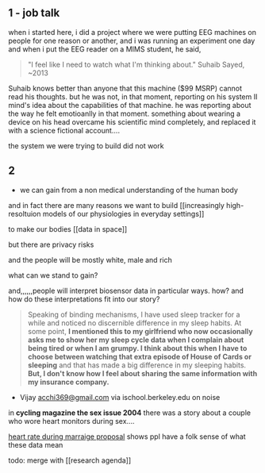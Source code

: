 
## 1 - job talk

when i started here,  i did a project where we were putting EEG machines on people for one reason or another, and i was running an experiment one day and when i put the EEG reader on a MIMS student, he said,

> "I feel like I need to watch what I'm thinking about."
> Suhaib Sayed, ~2013

Suhaib knows better than anyone that this machine ($99 MSRP) cannot read his thoughts. but he was not, in that moment, reporting on his system II mind's idea about the capabilities of that machine. he was reporting about the way he felt emotioanlly in that moment. something about wearing a device on his head overcame his scientific mind completely, and replaced it with a science fictional account....

the system we were trying to build did not work


## 2 
- we can gain from a non medical understanding of the human body

and in fact there are many reasons we want to build [[increasingly high-resoltuion models of our physiologies in everyday settings]]

to make our bodies [[data in space]]

but there are privacy risks

and the people will be mostly white, male and rich

what can we stand to gain?

and,,,,,,people will interpret biosensor data in particular ways. how? and how do these interpretations fit into our story?

> Speaking of binding mechanisms, I have used sleep tracker for a while and noticed no discernible difference in my sleep habits. At some point, **I mentioned this to my girlfriend who now occasionally asks me to show her my sleep cycle data when I complain about being tired or when I am grumpy. I think about this when I have to choose between watching that extra episode of House of Cards or sleeping** and that has made a big difference in my sleeping habits. **But, I don't know how I feel about sharing the same information with my insurance company.**

- Vijay acchi369@gmail.com via ischool.berkeley.edu  on noise

in **cycling magazine the sex issue 2004** there was a story about a couple who wore heart monitors during sex....

[heart rate during marraige proposal](http://imgur.com/mbOPX2L) shows ppl have a folk sense of what these data mean

todo: merge with [[research agenda]] 